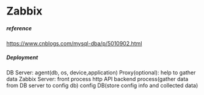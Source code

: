 # Zabbix

##### reference



https://www.cnblogs.com/mysql-dba/p/5010902.html



##### Deployment

DB Server: agent(db, os, device,application)
Proxy(optional): help to gather data 
Zabbix Server:
       front process
       http API
       backend process(gather data from DB server to config db) 
       config DB(store config info and collected data)



